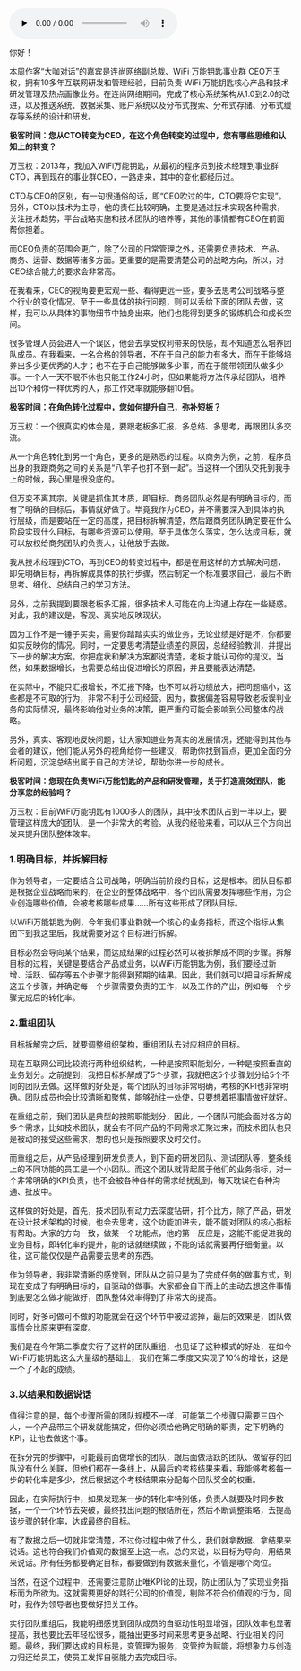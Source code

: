 <audio id="audio" title="大咖对话 | 万玉权：高效团队的关键，以目标为导向，用数据来说话" controls="" preload="none"><source id="mp3" src="https://static001.geekbang.org/resource/audio/92/02/92cf4ab3b7604f1e4420a70a419d6502.mp3"></audio>

你好！

本周作客“大咖对话”的嘉宾是连尚网络副总裁、WiFi 万能钥匙事业群 CEO万玉权，拥有10多年互联网研发和管理经验，目前负责 WiFi 万能钥匙核心产品和技术研发管理及热点画像业务。在连尚网络期间，完成了核心系统架构从1.0到2.0的改进，以及推送系统、数据采集、账户系统以及分布式搜索、分布式存储、分布式缓存等系统的设计和研发。

**极客时间：您从CTO转变为CEO，在这个角色转变的过程中，您有哪些思维和认知上的转变？**

万玉权：2013年，我加入WiFi万能钥匙，从最初的程序员到技术经理到事业群CTO，再到现在的事业群CEO，一路走来，其中的变化都经历过。

CTO与CEO的区别，有一句很通俗的话，即“CEO吹过的牛，CTO要将它实现”。另外，CTO以技术为主导，他的责任比较明确，主要是通过技术实现各种需求，关注技术趋势，平台战略实施和技术团队的培养等，其他的事情都有CEO在前面帮你担着。

而CEO负责的范围会更广，除了公司的日常管理之外，还需要负责技术、产品、商务、运营、数据等诸多方面。更重要的是需要清楚公司的战略方向，所以，对CEO综合能力的要求会非常高。

在我看来，CEO的视角要更宏观一些、看得更远一些，要多去思考公司战略与整个行业的变化情况。至于一些具体的执行问题，则可以丢给下面的团队去做，这样，我可以从具体的事物细节中抽身出来，他们也能得到更多的锻炼机会和成长空间。

很多管理人员会进入一个误区，他会去享受权利带来的快感，却不知道怎么培养团队成员。在我看来，一名合格的领导者，不在于自己的能力有多大，而在于能够培养出多少更优秀的人才；也不在于自己能够做多少事，而在于能带领团队做多少事。一个人一天不眠不休也只能工作24小时，但如果能将方法传承给团队，培养出10个和你一样优秀的人，那工作效率就能够翻10倍。

**极客时间：在角色转化过程中，您如何提升自己，弥补短板？**

万玉权：一个很真实的体会是，要跟老板多汇报，多总结、多思考，再跟团队多交流。

从一个角色转化到另一个角色，更多的是熟悉的过程。以商务为例，之前，程序员出身的我跟商务之间的关系是“八竿子也打不到一起”。当这样一个团队交托到我手上的时候，我心里是很没底的。

但万变不离其宗，关键是抓住其本质，即目标。商务团队必然是有明确目标的，而有了明确的目标后，事情就好做了。毕竟我作为CEO，并不需要深入到具体的执行层级，而是要站在一定的高度，把目标拆解清楚，然后跟商务团队确定要在什么阶段实现什么目标，有哪些资源可以使用。至于具体怎么落实，怎么达成目标，就可以放权给商务团队的负责人，让他放手去做。

我从技术经理到CTO，再到CEO的转变过程中，都是在用这样的方式解决问题，即先明确目标，再拆解成具体的执行步骤，然后制定一个标准要求自己，最后不断思考、细化、总结自己的学习方法。

另外，之前我提到要跟老板多汇报，很多技术人可能在向上沟通上存在一些疑惑。对此，我的建议是，客观、真实地反映现状。

因为工作不是一锤子买卖，需要你踏踏实实的做业务，无论业绩是好是坏，你都要如实反映你的情况。同时，一定要思考清楚业绩差的原因，总结经验教训，并提出下一步的解决方案。你把症状和解决方案都说清楚，老板才能认可你的提议。当然，如果数据增长，也需要总结出促进增长的原因，并且要能表达清楚。

在实际中，不能只汇报增长，不汇报下降，也不可以将功绩放大，把问题缩小，这些都是不可取的行为，非常不利于公司经营。因为，数据偏差容易导致老板误判业务的实际情况，最终影响他对业务的决策，更严重的可能会影响到公司整体的战略。

另外，真实、客观地反映问题，让大家知道业务真实的发展情况，还能得到其他与会者的建议，他们能从另外的视角给你一些建议，帮助你找到盲点，更加全面的分析问题，沉淀总结出属于自己的方法论，帮助你进一步的成长。

**极客时间：您现在负责WiFi万能钥匙的产品和研发管理，关于打造高效团队，能分享您的经验吗？**

万玉权：目前WiFi万能钥匙有1000多人的团队，其中技术团队占到一半以上，要管理这样庞大的团队，是一个非常大的考验。从我的经验来看，可以从三个方向出发来提升团队整体效率。

### 1.明确目标，并拆解目标

作为领导者，一定要结合公司战略，明确当前阶段的目标，这是根本。团队目标都是根据企业战略而来的，在企业的整体战略中，各个团队需要发挥哪些作用，为企业创造哪些价值，会被考核哪些成果……所有这些形成了团队目标。

以WiFi万能钥匙为例，今年我们事业群就一个核心的业务指标，而这个指标从集团下到我这里后，我就需要对这个目标进行拆解。

目标必然会导向某个结果，而达成结果的过程必然可以被拆解成不同的步骤。拆解目标的过程，关键是要结合产品或业务，以WiFi万能钥匙为例，我们要经过新增、活跃、留存等五个步骤才能得到预期的结果。因此，我们就可以把目标拆解成这五个步骤，并确定每一个步骤需要负责的工作，以及工作的产出，例如每一个步骤完成后的转化率。

### 2.重组团队

目标拆解完之后，就要调整组织架构，重组团队去对应相应的目标。

现在互联网公司比较流行两种组织结构，一种是按照职能划分，一种是按照垂直的业务划分。之前提到，我把目标拆解成了5个步骤，我就把这5个步骤划分给5个不同的团队去做。这样做的好处是，每个团队的目标非常明确，考核的KPI也非常明确。团队成员也会比较清晰和聚焦，能够劲往一处使，只要想着把事情做好就好。

在重组之前，我们团队是典型的按照职能划分，因此，一个团队可能会面对各方的多个需求，比如技术团队，就会有不同产品的不同需求汇聚过来，而技术团队也只是被动的接受这些需求，想的也只是按照要求及时交付。

而重组之后，从产品经理到研发负责人，到下面的研发团队、测试团队等，整条线上的不同功能的员工是一个小团队。而这个团队就背起属于他们的业务指标，对一个非常明确的KPI负责，也不会被各种各样的需求给扰乱到，每天耽误在各种沟通、扯皮中。

这样做的好处是，首先，技术团队有动力去深度钻研，打个比方，除了产品，研发在设计技术架构的时候，也会去思考，这个功能加进去，能不能对团队的核心指标有帮助。大家的方向一致，做某一个功能点，他的第一反应是，这能不能促进我的业务目标，即转化率的提升，能的话就继续做；不能的话就需要再仔细衡量。以往，这可能仅仅是产品需要去思考的东西。

作为领导者，我非常清晰的感觉到，团队从之前只是为了完成任务的做事方式，到现在变成了有明确目标的，自驱动的做事。大家都会自下而上的主动去想这件事情到底要怎么做才能做好，团队整体效率得到了非常大的提高。

同时，好多可做可不做的功能就会在这个环节中被过滤掉，最后的效果是，团队做事情会比原来更有深度。

我们是在今年第二季度实行了这样的团队重组，也见证了这种模式的好处，在如今Wi-Fi万能钥匙这么大量级的基础上，我们在第二季度又实现了10%的增长，这是一个了不起的成绩。

### 3.以结果和数据说话

值得注意的是，每个步骤所需的团队规模不一样，可能第二个步骤只需要三四个人，一个产品带三个研发就能搞定，但你必须给他确定明确的职责，定下明确的KPI，让他去做这个事。

在拆分完的步骤中，可能最前面做增长的团队，跟后面做活跃的团队、做留存的团队没有什么关联，但他们都在一条线上，从最后的考核结果来看，我能够考核每一步的转化率是多少，然后根据这个考核结果来分配每个团队奖金的权重。

因此，在实际执行中，如果发现某一步的转化率特别低，负责人就要及时同步数据，一个一个环节去突破，最终找出问题的根结所在，然后不断调整策略，去提高该步骤的转化率，达成最终的目标。

有了数据之后一切就非常清楚，不过你过程中做了什么，我们就拿数据、拿结果来说话。这也符合我们价值观的数据至上这一点。总的来说，以目标为导向，用结果来说话。所有任务都要确定目标，都要做到有数据来量化，不管是哪个岗位。

当然，在这个过程中，还需要注意防止唯KPI论的出现，防止团队为了实现业务指标而为所欲为。这就需要更好的践行公司的价值观，剔除不符合价值观的行为，同时，我作为领导者也要做好把关工作。

实行团队重组后，我能明细感觉到团队成员的自驱动性明显增强，团队效率也显著提高，我也要比去年轻松很多，能抽出更多时间来思考更多战略、行业相关的问题。最终，我们要达成的目标是，变管理为服务，变管控为赋能，将想象力与创造力归还给员工，使员工发挥自驱能力去完成目标。


